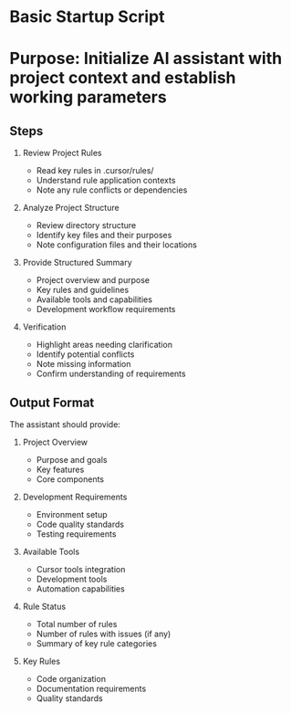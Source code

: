# Basic Startup Script
# Purpose: Initialize AI assistant with project context and establish working parameters

## Steps
1. Review Project Rules
   - Read key rules in .cursor/rules/
   - Understand rule application contexts
   - Note any rule conflicts or dependencies

2. Analyze Project Structure
   - Review directory structure
   - Identify key files and their purposes
   - Note configuration files and their locations

3. Provide Structured Summary
   - Project overview and purpose
   - Key rules and guidelines
   - Available tools and capabilities
   - Development workflow requirements

4. Verification
   - Highlight areas needing clarification
   - Identify potential conflicts
   - Note missing information
   - Confirm understanding of requirements

## Output Format
The assistant should provide:
1. Project Overview
   - Purpose and goals
   - Key features
   - Core components

2. Development Requirements
   - Environment setup
   - Code quality standards
   - Testing requirements

3. Available Tools
   - Cursor tools integration
   - Development tools
   - Automation capabilities

4. Rule Status
   - Total number of rules
   - Number of rules with issues (if any)
   - Summary of key rule categories

5. Key Rules
   - Code organization
   - Documentation requirements
   - Quality standards
